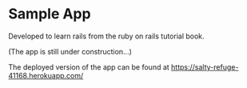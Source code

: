 # Sample App

Developed to learn rails from the ruby on rails tutorial book.

(The app is still under construction...)

The deployed version of the app can be found at https://salty-refuge-41168.herokuapp.com/